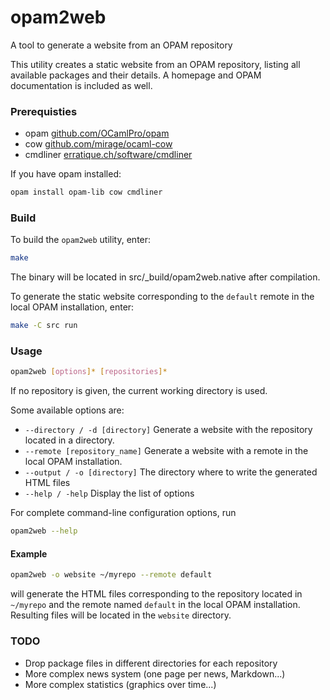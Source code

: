 opam2web
========

A tool to generate a website from an OPAM repository

This utility creates a static website from an OPAM repository, listing all 
available packages and their details. A homepage and OPAM documentation is 
included as well.

### Prerequisties

- opam [github.com/OCamlPro/opam](https://github.com/OCamlPro/opam)
- cow [github.com/mirage/ocaml-cow](https://github.com/mirage/ocaml-cow)
- cmdliner [erratique.ch/software/cmdliner](http://erratique.ch/software/cmdliner)

If you have opam installed:
```bash
opam install opam-lib cow cmdliner
```

### Build

To build the `opam2web` utility, enter:
```bash
make
```
The binary will be located in src/_build/opam2web.native after compilation.

To generate the static website corresponding to the `default` remote in the
local OPAM installation, enter:
```bash
make -C src run
```

### Usage

```bash
opam2web [options]* [repositories]*
```

If no repository is given, the current working directory is used.

Some available options are:
- `--directory / -d [directory]`
    Generate a website with the repository located in a directory.
- `--remote [repository_name]`
    Generate a website with a remote in the local OPAM installation.
- `--output / -o [directory]`
    The directory where to write the generated HTML files
- `--help / -help`
    Display the list of options

For complete command-line configuration options, run
```bash
opam2web --help
```

#### Example

```bash
opam2web -o website ~/myrepo --remote default
```
will generate the HTML files corresponding to the repository located in 
`~/myrepo` and the remote named `default` in the local OPAM installation.
Resulting files will be located in the `website` directory.


### TODO

- Drop package files in different directories for each repository
- More complex news system (one page per news, Markdown...)
- More complex statistics (graphics over time...)
